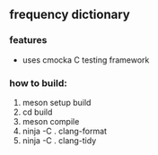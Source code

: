 ## frequency dictionary ##

### features
- uses cmocka C testing framework

### how to build:
1. meson setup build
2. cd build
3. meson compile
4. ninja -C . clang-format
5. ninja -C . clang-tidy

